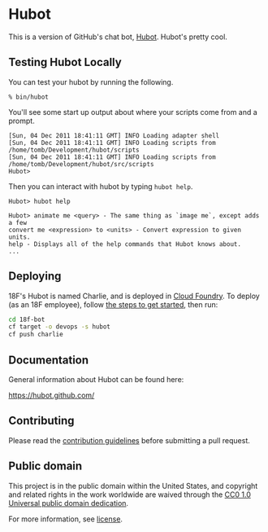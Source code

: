 # Hubot

This is a version of GitHub's chat bot, [Hubot](https://hubot.github.com/). Hubot's pretty cool.

## Testing Hubot Locally

You can test your hubot by running the following.

    % bin/hubot

You'll see some start up output about where your scripts come from and a
prompt.

    [Sun, 04 Dec 2011 18:41:11 GMT] INFO Loading adapter shell
    [Sun, 04 Dec 2011 18:41:11 GMT] INFO Loading scripts from /home/tomb/Development/hubot/scripts
    [Sun, 04 Dec 2011 18:41:11 GMT] INFO Loading scripts from /home/tomb/Development/hubot/src/scripts
    Hubot>

Then you can interact with hubot by typing `hubot help`.

    Hubot> hubot help

    Hubot> animate me <query> - The same thing as `image me`, except adds a few
    convert me <expression> to <units> - Convert expression to given units.
    help - Displays all of the help commands that Hubot knows about.
    ...

## Deploying

18F's Hubot is named Charlie, and is deployed in [Cloud Foundry](https://www.cloudfoundry.org/). To deploy (as an 18F employee), follow [the steps to get started](https://docs.18f.gov/getting-started/setup/), then run:

```bash
cd 18f-bot
cf target -o devops -s hubot
cf push charlie
```

## Documentation

General information about Hubot can be found here:

https://hubot.github.com/

## Contributing

Please read the [contribution guidelines](CONTRIBUTING.md) before submitting a
pull request.

## Public domain

This project is in the public domain within the United States, and
copyright and related rights in the work worldwide are waived through
the [CC0 1.0 Universal public domain
dedication](https://creativecommons.org/publicdomain/zero/1.0/).

For more information, see [license](LICENSE.md).
